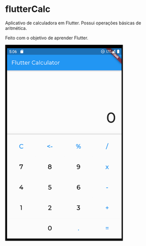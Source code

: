 # flutterCalc

Aplicativo de calculadora em Flutter. Possui operações básicas de aritmética.

Feito com o objetivo de aprender Flutter.

![mainScreen](./screenshots/mainScreen.png)